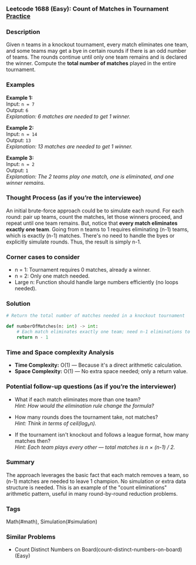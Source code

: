 ### Leetcode 1688 (Easy): Count of Matches in Tournament [Practice](https://leetcode.com/problems/count-of-matches-in-tournament)

### Description  
Given n teams in a knockout tournament, every match eliminates one team, and some teams may get a bye in certain rounds if there is an odd number of teams. The rounds continue until only one team remains and is declared the winner. Compute the **total number of matches** played in the entire tournament.

### Examples  

**Example 1:**  
Input: `n = 7`  
Output: `6`  
*Explanation: 6 matches are needed to get 1 winner.*

**Example 2:**  
Input: `n = 14`  
Output: `13`  
*Explanation: 13 matches are needed to get 1 winner.*

**Example 3:**  
Input: `n = 2`  
Output: `1`  
*Explanation: The 2 teams play one match, one is eliminated, and one winner remains.*

### Thought Process (as if you’re the interviewee)  
An initial brute-force approach could be to simulate each round. For each round: pair up teams, count the matches, let those winners proceed, and repeat until one team remains. But, notice that **every match eliminates exactly one team**. Going from n teams to 1 requires eliminating (n-1) teams, which is exactly (n-1) matches. There's no need to handle the byes or explicitly simulate rounds. Thus, the result is simply n-1.

### Corner cases to consider  
- n = 1: Tournament requires 0 matches, already a winner.
- n = 2: Only one match needed.
- Large n: Function should handle large numbers efficiently (no loops needed).

### Solution

```python
# Return the total number of matches needed in a knockout tournament

def numberOfMatches(n: int) -> int:
    # Each match eliminates exactly one team; need n-1 eliminations to get 1 winner
    return n - 1
```

### Time and Space complexity Analysis  

- **Time Complexity:** O(1) — Because it's a direct arithmetic calculation.
- **Space Complexity:** O(1) — No extra space needed; only a return value.


### Potential follow-up questions (as if you’re the interviewer)  

- What if each match eliminates more than one team?  
  *Hint: How would the elimination rule change the formula?*

- How many rounds does the tournament take, not matches?  
  *Hint: Think in terms of ceil(log₂n).*

- If the tournament isn't knockout and follows a league format, how many matches then?  
  *Hint: Each team plays every other — total matches is n × (n-1) / 2.*

### Summary
The approach leverages the basic fact that each match removes a team, so (n-1) matches are needed to leave 1 champion. No simulation or extra data structure is needed. This is an example of the "count eliminations" arithmetic pattern, useful in many round-by-round reduction problems.

### Tags
Math(#math), Simulation(#simulation)

### Similar Problems
- Count Distinct Numbers on Board(count-distinct-numbers-on-board) (Easy)